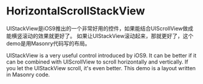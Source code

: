 # HorizontalScrollStackView

UIStackView是iOS9推出的一个非常好用的控件，如果能结合UIScrollView做成能横竖滚动的效果就更好了。
如果让UIStackView滚动起来，那就更好了，这个demo是用Masonry代码写的布局。

UIStackView is a very useful control introduced by iOS9. It can be better if it can be combined with UIScrollView to scroll horizontally and vertically.
If you let the UIStackView scroll, it's even better. This demo is a layout written in Masonry code.
